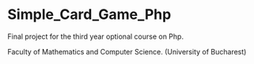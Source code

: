 # Simple_Card_Game_Php
Final project for the third year optional course on Php.

Faculty of Mathematics and Computer Science. (University of Bucharest)
